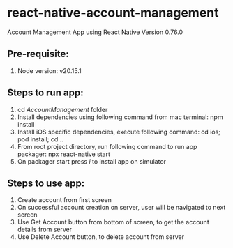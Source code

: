 # react-native-account-management
Account Management App using React Native Version 0.76.0

## Pre-requisite:
1. Node version: v20.15.1
   
## Steps to run app:
1. cd *AccountManagement* folder
2. Install dependencies using following command from mac terminal:
   npm install
3. Install iOS specific dependencies, execute following command:
   cd ios; pod install; cd ..
4. From root project directory, run following command to run app packager:
   npx react-native start
5. On packager start press *i* to install app on simulator

## Steps to use app:
1. Create account from first screen
2. On successful account creation on server, user will be navigated to next screen
3. Use Get Account button from bottom of screen, to get the account details from server
4. Use Delete Account button, to delete account from server
   
